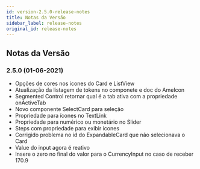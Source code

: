 ```yaml
---
id: version-2.5.0-release-notes
title: Notas da Versão
sidebar_label: release-notes
original_id: release-notes
---
```


## Notas da Versão

### 2.5.0 (01-06-2021)

- Opções de cores nos icones do Card e ListView
- Atualização da listagem de tokens no componete e doc do AmeIcon
- Segmented Control retornar qual é a tab ativa com a propriedade onActiveTab
- Novo componente SelectCard para seleção
- Propriedade para ícones no TextLink
- Propriedade para numérico ou monetário no Slider
- Steps com propriedade para exibir ícones
- Corrigido problema no id do ExpandableCard que não selecionava o Card
- Value do input agora é reativo
- Insere o zero no final do valor para o CurrencyInput no caso de receber 170.9
